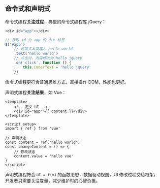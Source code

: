 ## 命令式和声明式

命令式编程**关注过程**，典型的命令式编程库 jQuery：

```javascript
<div id="app"></div>

// 获取 id 为 app 的 div 标签
$('#app')
    // 设置文本类容为 hello world
    .text('hello world')
    // 点击时，内容修改为 hello jquery
    .on('click', function () {
        this.innerText = 'hello jquery'
    })
```

命令式编程更符合普通思维方式，直接操作 DOM，性能也更好。

声明式编程**关注结果**，如 Vue：

```vue
<template>
    <!-- 定义 UI -->
    <div id="app">{{ content }}</div>
</template>

<script setup>
import { ref } from 'vue'

// 声明状态
const content = ref('hello world')
const changeContent = () => {
    // 修改状态
    content.value = 'hello vue'
}
</script>
```

声明式编程符合 `UI = f(x)` 的函数思想，数据驱动视图，UI 修改过程交给框架，开发者只需要关注变量，减少维护时的心智负担。
